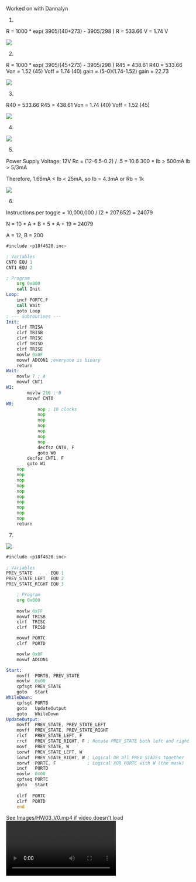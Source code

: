 Worked on with Dannalyn

1. 
R = 1000 * exp( 3905/(40+273) - 3905/298 )
R = 533.66
V = 1.74 V

![](Images/HW03_1.png)

2. 
R = 1000 * exp( 3905/(45+273) - 3905/298 )
R45 = 438.61
R40 = 533.66
Von = 1.52 (45)
Voff = 1.74 (40)
gain = (5-0)\(1.74-1.52)
gain = 22.73

![](Images/HW03_2.png)

3. 
R40 = 533.66
R45 = 438.61
Von = 1.74 (40)
Voff = 1.52 (45)

![](Images/HW03_3.png)

4. 
![](Images/HW03_4.png)

5. 
Power Supply Voltage: 12V
Rc = (12-6.5-0.2) / .5 = 10.6
300 * Ib > 500mA
Ib > 5/3mA

Therefore, 1.66mA < Ib < 25mA, so Ib = 4.3mA or Rb = 1k

![](Images/HW03_5.png)

6. 
Instructions per toggle = 10,000,000 / (2 * 207.652) = 24079

N = 10 * A * B + 5 * A + 19 = 24079

A = 12, B = 200

```asm
#include <p18f4620.inc>

; Variables
CNT0 EQU 1
CNT1 EQU 2

; Program
	org 0x800
	call Init
Loop:
	incf PORTC,F
	call Wait
	goto Loop
; --- Subroutines ---
Init:
	clrf TRISA
	clrf TRISB
	clrf TRISC
	clrf TRISD
	clrf TRISE
	movlw 0x0F
	movwf ADCON1 ;everyone is binary
	return
Wait:
	movlw 7 ; A
	movwf CNT1
W1:
		movlw 216 ; B
		movwf CNT0
W0:
			nop ; 10 clocks
			nop
			nop
			nop
			nop
			nop
			nop
			decfsz CNT0, F
			goto W0
		decfsz CNT1, F
		goto W1
	nop
	nop
	nop
	nop
	nop
	nop
	nop
	nop
	nop
	nop
	return
```

7. 
![](Images/HW03_6.png)

```asm
#include <p18f4620.inc>
    
; Variables
PREV_STATE       EQU 1
PREV_STATE_LEFT  EQU 2
PREV_STATE_RIGHT EQU 3

    ; Program
    org 0x800
    
    movlw 0xFF
    movwf TRISB
    clrf  TRISC
    clrf  TRISD

    movwf PORTC
    clrf  PORTD

    movlw 0x0F
    movwf ADCON1

Start:
    movff  PORTB, PREV_STATE
    movlw  0x00
    cpfsgt PREV_STATE
    goto   Start
WhileDown:
    cpfsgt PORTB
    goto   UpdateOutput
    goto   WhileDown
UpdateOutput:
    movff  PREV_STATE, PREV_STATE_LEFT
    movff  PREV_STATE, PREV_STATE_RIGHT
    rlcf   PREV_STATE_LEFT, F
    rrcf   PREV_STATE_RIGHT, F ; Rotate PREV_STATE both left and right
    movf   PREV_STATE, W
    iorwf  PREV_STATE_LEFT, W
    iorwf  PREV_STATE_RIGHT, W ; Logical OR all PREV_STATEs together
    xorwf  PORTC, F            ; Logical XOR PORTC with W (the mask)
    incf   PORTD
    movlw  0x00
    cpfseq PORTC
    goto   Start
    
    clrf  PORTC
    clrf  PORTD
    end
```

See Images/HW03_V0.mp4 if video doesn't load
![See Images/HW03_V0.mp4](HW03_V0.mp4)